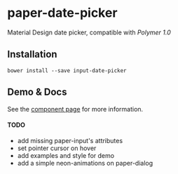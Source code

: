 paper-date-picker
=================
Material Design date picker, compatible with *Polymer 1.0*

## Installation

	bower install --save input-date-picker

## Demo & Docs

See the [component page](http://zecat.github.io/input-date-picker) for more information.

#### TODO

- add missing paper-input's attributes
- set pointer cursor on hover
- add examples and style for demo
- add a simple neon-animations on paper-dialog
